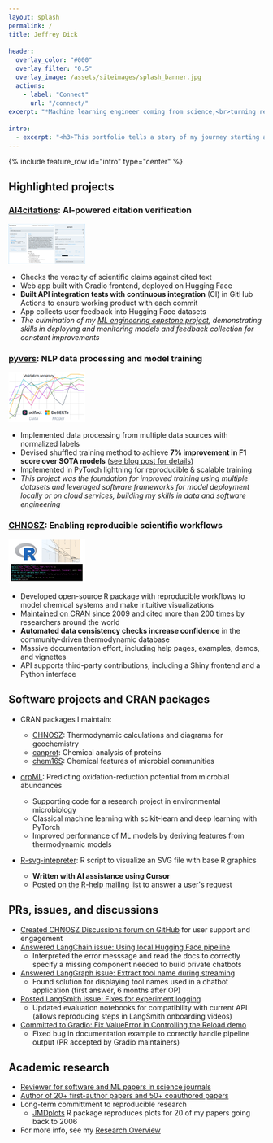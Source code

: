 ```yaml
---
layout: splash
permalink: /
title: Jeffrey Dick

header:
  overlay_color: "#000"
  overlay_filter: "0.5"
  overlay_image: /assets/siteimages/splash_banner.jpg
  actions:
    - label: "Connect"
      url: "/connect/"
excerpt: "*Machine learning engineer coming from science,<br>turning research into seriously useful apps*"

intro: 
  - excerpt: "<h3>This portfolio tells a story of my journey starting as a scientist making software<br>and using data, to becoming an ML engineeer building reliable systems for industry</h3>"
---
```


{% include feature_row id="intro" type="center" %}

## Highlighted projects

### [AI4citations](https://github.com/jedick/AI4citations): AI-powered citation verification

<img src="/assets/siteimages/AI4citations_screenshot.png" alt="AI4citations screenshot" style="width:30%;"/>

- Checks the veracity of scientific claims against cited text
- Web app built with Gradio frontend, deployed on Hugging Face
- **Built API integration tests with continuous integration** (CI) in GitHub Actions to ensure working product with each commit
- App collects user feedback into Hugging Face datasets
- *The culmination of my [ML engineering capstone project](https://github.com/jedick/MLE-capstone-project), demonstrating skills in deploying and monitoring models and feedback collection for constant improvements*

### [pyvers](https://github.com/jedick/pyvers): NLP data processing and model training

<img src="/assets/siteimages/pyvers_banner.png" alt="pyvers banner" style="width:30%;"/>

- Implemented data processing from multiple data sources with normalized labels
- Devised shuffled training method to achieve **7% improvement in F1 score over SOTA models** ([see blog post for details](blog/experimenting-with-transformer-models-for-citation-verification/))
- Implemented in PyTorch lightning for reproducible & scalable training
- *This project was the foundation for improved training using multiple datasets and leveraged software frameworks for model deployment locally or on cloud services, building my skills in data and software engineering*

### [CHNOSZ](https://chnosz.net): Enabling reproducible scientific workflows

<img src="/assets/siteimages/CHNOSZ_banner.png" alt="CHNOSZ banner" style="width:30%;"/>

- Developed open-source R package with reproducible workflows to model chemical systems and make intuitive visualizations
- [Maintained on CRAN](https://cran.r-project.org/package=CHNOSZ) since 2009 and cited more than [200](https://scholar.google.com/scholar?cites=18385152422710735148&as_sdt=2005&sciodt=0,5&hl=en) [times](https://scholar.google.com/scholar?cites=8675465244739999021&as_sdt=2005&sciodt=0,5&hl=en) by researchers around the world
- **Automated data consistency checks increase confidence** in the community-driven thermodynamic database
- Massive documentation effort, including help pages, examples, demos, and vignettes
- API supports third-party contributions, including a Shiny frontend and a Python interface

## Software projects and CRAN packages

- CRAN packages I maintain:
  - [CHNOSZ](https://doi.org/10.32614/CRAN.package.CHNOSZ): Thermodynamic calculations and diagrams for geochemistry
  - [canprot](https://doi.org/10.32614/CRAN.package.canprot): Chemical analysis of proteins
  - [chem16S](https://doi.org/10.32614/CRAN.package.chem16S): Chemical features of microbial communities

- [orpML](https://github.com/jedick/orpML): Predicting oxidation-reduction potential from microbial abundances
  - Supporting code for a research project in environmental microbiology
  - Classical machine learning with scikit-learn and deep learning with PyTorch
  - Improved performance of ML models by deriving features from thermodynamic models

- [R-svg-intepreter](https://github.com/jedick/R-svg-interpreter): R script to visualize an SVG file with base R graphics
  - **Written with AI assistance using Cursor**
  - [Posted on the R-help mailing list](https://stat.ethz.ch/pipermail/r-help/2025-July/481079.html) to answer a user's request

## PRs, issues, and discussions

- [Created CHNOSZ Discussions forum on GitHub](https://github.com/jedick/CHNOSZ/discussions) for user support and engagement
- [Answered LangChain issue: Using local Hugging Face pipeline](https://github.com/langchain-ai/langchain/issues/31324)
  - Interpreted the error messsage and read the docs to correctly specify a missing component needed to build private chatbots
- [Answered LangGraph issue: Extract tool name during streaming](https://github.com/langchain-ai/langgraph/discussions/3042)
  - Found solution for displaying tool names used in a chatbot application (first answer, 6 months after OP)
- [Posted LangSmith issue: Fixes for experiment logging](https://github.com/nhuang-lc/langsmith-onboarding/issues/2)
  - Updated evaluation notebooks for compatibility with current API (allows reproducing steps in LangSmith onboarding videos)
- [Committed to Gradio: Fix ValueError in Controlling the Reload demo](https://github.com/gradio-app/gradio/pull/11220)
  - Fixed bug in documentation example to correctly handle pipeline output (PR accepted by Gradio maintainers)

## Academic research

- [Reviewer for software and ML papers in science journals](https://webofscience.clarivate.cn/wos/author/record/K-1619-2013)
- [Author of 20+ first-author papers and 50+ coauthored papers](http://scholar.google.com/scholar?hl=en)
- Long-term committment to reproducible research
  - [JMDplots](https://github.com/jedick/JMDplots) R package reproduces plots for 20 of my papers going back to 2006
- For more info, see my [Research Overview](https://chnosz.net/jeff)
